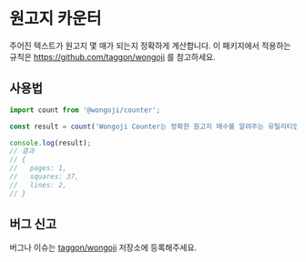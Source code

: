 # 원고지 카운터

주어진 텍스트가 원고지 몇 매가 되는지 정확하게 계산합니다. 이 패키지에서 적용하는 규칙은 https://github.com/taggon/wongoji 를 참고하세요.

## 사용법

```js
import count from '@wongoji/counter';

const result = count('Wongoji Counter는 정확한 원고지 매수를 알려주는 유틸리티입니다.');

console.log(result);
// 결과
// {
//   pages: 1,
//   squares: 37,
//   lines: 2, 
// }
```

## 버그 신고

버그나 이슈는 [taggon/wongoji](https://github.com/taggon/wongoji/issues) 저장소에 등록해주세요.
